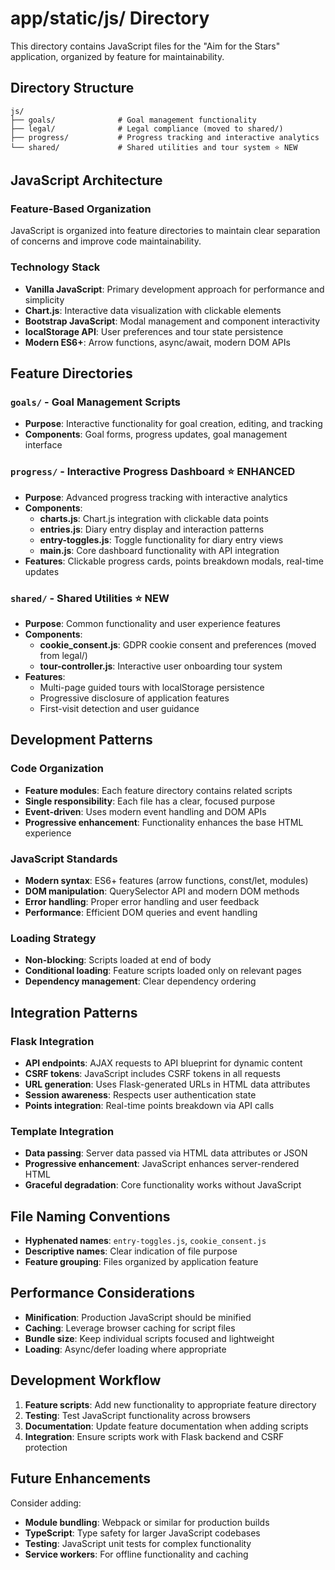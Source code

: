 # app/static/js/ Directory

This directory contains JavaScript files for the "Aim for the Stars" application, organized by feature for maintainability.

## Directory Structure

```
js/
├── goals/              # Goal management functionality
├── legal/              # Legal compliance (moved to shared/)
├── progress/           # Progress tracking and interactive analytics
└── shared/             # Shared utilities and tour system ⭐ NEW
```

## JavaScript Architecture

### Feature-Based Organization
JavaScript is organized into feature directories to maintain clear separation of concerns and improve code maintainability.

### Technology Stack
- **Vanilla JavaScript**: Primary development approach for performance and simplicity
- **Chart.js**: Interactive data visualization with clickable elements
- **Bootstrap JavaScript**: Modal management and component interactivity
- **localStorage API**: User preferences and tour state persistence
- **Modern ES6+**: Arrow functions, async/await, modern DOM APIs

## Feature Directories

### `goals/` - Goal Management Scripts
- **Purpose**: Interactive functionality for goal creation, editing, and tracking
- **Components**: Goal forms, progress updates, goal management interface

### `progress/` - Interactive Progress Dashboard ⭐ **ENHANCED**
- **Purpose**: Advanced progress tracking with interactive analytics
- **Components**: 
  - **charts.js**: Chart.js integration with clickable data points
  - **entries.js**: Diary entry display and interaction patterns
  - **entry-toggles.js**: Toggle functionality for diary entry views  
  - **main.js**: Core dashboard functionality with API integration
- **Features**: Clickable progress cards, points breakdown modals, real-time updates

### `shared/` - Shared Utilities ⭐ **NEW**
- **Purpose**: Common functionality and user experience features
- **Components**:
  - **cookie_consent.js**: GDPR cookie consent and preferences (moved from legal/)
  - **tour-controller.js**: Interactive user onboarding tour system
- **Features**: 
  - Multi-page guided tours with localStorage persistence
  - Progressive disclosure of application features
  - First-visit detection and user guidance

## Development Patterns

### Code Organization
- **Feature modules**: Each feature directory contains related scripts
- **Single responsibility**: Each file has a clear, focused purpose
- **Event-driven**: Uses modern event handling and DOM APIs
- **Progressive enhancement**: Functionality enhances the base HTML experience

### JavaScript Standards
- **Modern syntax**: ES6+ features (arrow functions, const/let, modules)
- **DOM manipulation**: QuerySelector API and modern DOM methods
- **Error handling**: Proper error handling and user feedback
- **Performance**: Efficient DOM queries and event handling

### Loading Strategy
- **Non-blocking**: Scripts loaded at end of body
- **Conditional loading**: Feature scripts loaded only on relevant pages
- **Dependency management**: Clear dependency ordering

## Integration Patterns

### Flask Integration
- **API endpoints**: AJAX requests to API blueprint for dynamic content
- **CSRF tokens**: JavaScript includes CSRF tokens in all requests
- **URL generation**: Uses Flask-generated URLs in HTML data attributes
- **Session awareness**: Respects user authentication state
- **Points integration**: Real-time points breakdown via API calls

### Template Integration
- **Data passing**: Server data passed via HTML data attributes or JSON
- **Progressive enhancement**: JavaScript enhances server-rendered HTML
- **Graceful degradation**: Core functionality works without JavaScript

## File Naming Conventions

- **Hyphenated names**: `entry-toggles.js`, `cookie_consent.js`
- **Descriptive names**: Clear indication of file purpose
- **Feature grouping**: Files organized by application feature

## Performance Considerations

- **Minification**: Production JavaScript should be minified
- **Caching**: Leverage browser caching for script files
- **Bundle size**: Keep individual scripts focused and lightweight
- **Loading**: Async/defer loading where appropriate

## Development Workflow

1. **Feature scripts**: Add new functionality to appropriate feature directory
2. **Testing**: Test JavaScript functionality across browsers
3. **Documentation**: Update feature documentation when adding scripts
4. **Integration**: Ensure scripts work with Flask backend and CSRF protection

## Future Enhancements

Consider adding:
- **Module bundling**: Webpack or similar for production builds
- **TypeScript**: Type safety for larger JavaScript codebases
- **Testing**: JavaScript unit tests for complex functionality
- **Service workers**: For offline functionality and caching